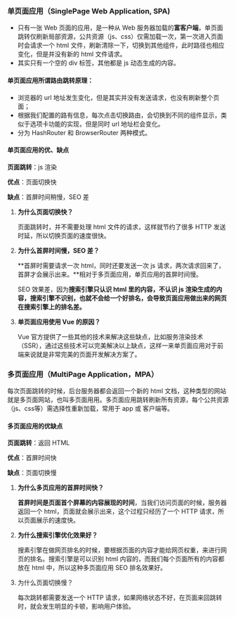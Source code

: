 ### 单页面应用（SinglePage Web Application, SPA)

- 只有一张 Web 页面的应用，是一种从 Web 服务器加载的**富客户端**，单页面跳转仅刷新局部资源，公共资源（js、css）仅需加载一次，第一次进入页面时会请求一个 html 文件，刷新清除一下，切换到其他组件，此时路径也相应变化，但是并没有新的 html 文件请求。
- 其实只有一个空的 div 标签，其他都是 js 动态生成的内容。

#### 单页面应用所谓路由跳转原理：

- 浏览器的 url 地址发生变化，但是其实并没有发送请求，也没有刷新整个页面；
- 根据我们配置的路有信息，每次点击切换路由，会切换到不同的组件显示，类似于选项卡功能的实现，但是同时 url 地址栏会变化。
- 分为 HashRouter 和 BrowserRouter 两种模式。

#### 单页面应用的优、缺点

**页面跳转**：js 渲染

**优点**：页面切换快

**缺点**：首屏时间稍慢，SEO 差

1. **为什么页面切换快？**

   页面跳转时，并不需要处理 html 文件的请求，这样就节约了很多 HTTP 发送时延，所以切换页面的速度很快。

2. **为什么首屏时间慢，SEO 差？**

   **首屏时需要请求一次 html，同时还要发送一次 js 请求，两次请求回来了，首屏才会展示出来。**相对于多页面应用，单页应用的首屏时间慢。

   SEO 效果差，因为**搜索引擎只认识 html 里的内容，不认识 js 渲染生成的内容，搜索引擎不识别，也就不会给一个好排名，会导致页面应用做出来的网页在搜索引擎上的排名差。**

3. **单页面应用使用 Vue 的原因？**

   Vue 官方提供了一些其他的技术来解决这些缺点，比如服务渲染技术（SSR），通过这些技术可以完美解决以上缺点，这样一来单页面应用对于前端来说就是非常完美的页面开发解决方案了。

### 多页面应用（MultiPage Application，MPA）

每次页面跳转的时候，后台服务器都会返回一个新的 html 文档，这种类型的网站就是多页面网站，也叫多页面用用。多页面应用跳转刷新所有资源，每个公共资源（js、css等）需选择性重新加载，常用于 app 或 客户端等。

#### 多页面应用的优缺点

**页面跳转**：返回 HTML

**优点**：首屏时间快

**缺点**：页面切换慢

1. **为什么多页应用的首屏时间快？**

   **首屏时间是页面首个屏幕的内容展现的时间**，当我们访问页面的时候，服务器返回一个 html，页面就会展示出来，这个过程只经历了一个 HTTP 请求，所以页面展示的速度快。

2. **为什么搜索引擎优化效果好？**

   搜素引擎在做网页排名的时候，要根据页面的内容才能给网页权重，来进行网页的排名。搜索引擎是可以识别 html 内容的，而我们每个页面所有的内容都放在 html 中，所以这种多页面应用 SEO 排名效果好。

3. 为什么页面切换慢？

   每次跳转都需要发送一个 HTTP 请求，如果网络状态不好，在页面来回跳转时，就会发生明显的卡顿，影响用户体验。

